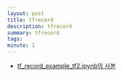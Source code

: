 ```yaml
---
layout: post
title: tfrecord
description: tfrecord
summary: tfrecord
tags: 
minute: 1
---
```

-  [tf_record_example_tf2.ipynb의 사본](https://colab.research.google.com/drive/1B0-ial4nYfWRrJcHv32vnZLyRJ61DsoY)  